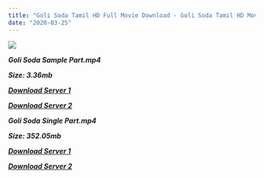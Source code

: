```yaml
---
title: "Goli Soda Tamil HD Full Movie Download - Goli Soda Tamil HD Movie Download"
date: "2020-03-25"
---
```


![](https://images.moviebuff.com/a424e4cf-1a29-43b3-b2ef-f2c25a51d34e?w=1000)

**_Goli Soda Sample Part.mp4_**

**_Size: 3.36mb_**

**_[Download Server 1](http://dl2.tamilsrcg.xyz/load/2014/Goli{8713b6b5f6e59cdcf244c33a3a7a492372c7347c9d869ddefa7d70dd3612d3d9}20Soda/Goli{8713b6b5f6e59cdcf244c33a3a7a492372c7347c9d869ddefa7d70dd3612d3d9}20Soda{8713b6b5f6e59cdcf244c33a3a7a492372c7347c9d869ddefa7d70dd3612d3d9}20(2014){8713b6b5f6e59cdcf244c33a3a7a492372c7347c9d869ddefa7d70dd3612d3d9}20HDRip{8713b6b5f6e59cdcf244c33a3a7a492372c7347c9d869ddefa7d70dd3612d3d9}20Sample{8713b6b5f6e59cdcf244c33a3a7a492372c7347c9d869ddefa7d70dd3612d3d9}20HD.mp4)_**

**_[Download Server 2](http://dl2.tamilsrcg.xyz/load/2014/Goli{8713b6b5f6e59cdcf244c33a3a7a492372c7347c9d869ddefa7d70dd3612d3d9}20Soda/Goli{8713b6b5f6e59cdcf244c33a3a7a492372c7347c9d869ddefa7d70dd3612d3d9}20Soda{8713b6b5f6e59cdcf244c33a3a7a492372c7347c9d869ddefa7d70dd3612d3d9}20(2014){8713b6b5f6e59cdcf244c33a3a7a492372c7347c9d869ddefa7d70dd3612d3d9}20HDRip{8713b6b5f6e59cdcf244c33a3a7a492372c7347c9d869ddefa7d70dd3612d3d9}20Sample{8713b6b5f6e59cdcf244c33a3a7a492372c7347c9d869ddefa7d70dd3612d3d9}20HD.mp4)_**

**_Goli Soda Single Part.mp4_**

**_Size: 352.05mb_**

**_[Download Server 1](http://dl2.tamilsrcg.xyz/load/2014/Goli{8713b6b5f6e59cdcf244c33a3a7a492372c7347c9d869ddefa7d70dd3612d3d9}20Soda/Goli{8713b6b5f6e59cdcf244c33a3a7a492372c7347c9d869ddefa7d70dd3612d3d9}20Soda{8713b6b5f6e59cdcf244c33a3a7a492372c7347c9d869ddefa7d70dd3612d3d9}20(2014){8713b6b5f6e59cdcf244c33a3a7a492372c7347c9d869ddefa7d70dd3612d3d9}20HDRip{8713b6b5f6e59cdcf244c33a3a7a492372c7347c9d869ddefa7d70dd3612d3d9}20HD.mp4)_**

**_[Download Server 2](http://dl2.tamilsrcg.xyz/load/2014/Goli{8713b6b5f6e59cdcf244c33a3a7a492372c7347c9d869ddefa7d70dd3612d3d9}20Soda/Goli{8713b6b5f6e59cdcf244c33a3a7a492372c7347c9d869ddefa7d70dd3612d3d9}20Soda{8713b6b5f6e59cdcf244c33a3a7a492372c7347c9d869ddefa7d70dd3612d3d9}20(2014){8713b6b5f6e59cdcf244c33a3a7a492372c7347c9d869ddefa7d70dd3612d3d9}20HDRip{8713b6b5f6e59cdcf244c33a3a7a492372c7347c9d869ddefa7d70dd3612d3d9}20HD.mp4)_**
